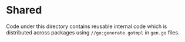 # Shared

Code under this directory contains reusable internal code which is distributed across packages using `//go:generate gotmpl` in `gen.go` files.
